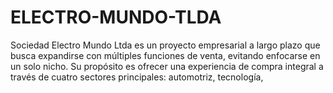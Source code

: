# ELECTRO-MUNDO-TLDA
Sociedad Electro Mundo Ltda es un proyecto empresarial a largo plazo que busca expandirse con múltiples funciones de venta, evitando enfocarse en un solo nicho. Su propósito es ofrecer una experiencia de compra integral a través de cuatro sectores principales: automotriz, tecnología, 
